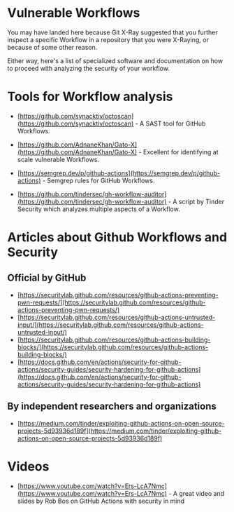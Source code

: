 # Vulnerable Workflows

You may have landed here because Git X-Ray suggested that you further inspect a specific Workflow in a repository that you were X-Raying, or because of some other reason.

Either way, here's a list of specialized software and documentation on how to proceed with analyzing the security of your workflow.

# Tools for Workflow analysis

* [https://github.com/synacktiv/octoscan](https://github.com/synacktiv/octoscan) - A SAST tool for GitHub Workflows.

* [https://github.com/AdnaneKhan/Gato-X](https://github.com/AdnaneKhan/Gato-X) - Excellent for identifying at scale vulnerable Workflows.

* [https://semgrep.dev/p/github-actions](https://semgrep.dev/p/github-actions) - Semgrep rules for GitHub Workflows.

* [https://github.com/tindersec/gh-workflow-auditor](https://github.com/tindersec/gh-workflow-auditor) - A script by Tinder Security which analyzes multiple aspects of a Workflow.

# Articles about Github Workflows and Security

## Official by GitHub

* [https://securitylab.github.com/resources/github-actions-preventing-pwn-requests/](https://securitylab.github.com/resources/github-actions-preventing-pwn-requests/)
* [https://securitylab.github.com/resources/github-actions-untrusted-input/](https://securitylab.github.com/resources/github-actions-untrusted-input/)
* [https://securitylab.github.com/resources/github-actions-building-blocks/](https://securitylab.github.com/resources/github-actions-building-blocks/)
* [https://docs.github.com/en/actions/security-for-github-actions/security-guides/security-hardening-for-github-actions](https://docs.github.com/en/actions/security-for-github-actions/security-guides/security-hardening-for-github-actions)

## By independent researchers and organizations

* [https://medium.com/tinder/exploiting-github-actions-on-open-source-projects-5d93936d189f](https://medium.com/tinder/exploiting-github-actions-on-open-source-projects-5d93936d189f)

# Videos 

* [https://www.youtube.com/watch?v=Ers-LcA7Nmc](https://www.youtube.com/watch?v=Ers-LcA7Nmc) - A great video and slides by Rob Bos on GitHub Actions with security in mind
